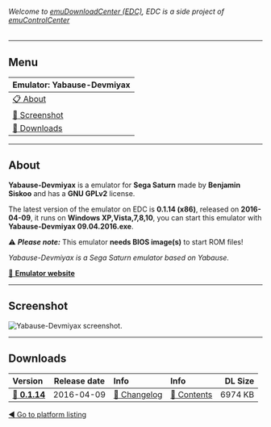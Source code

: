 ###### Welcome to [emuDownloadCenter (EDC)](https://github.com/PhoenixInteractiveNL/emuDownloadCenter/wiki/), EDC is a side project of [emuControlCenter](https://github.com/PhoenixInteractiveNL/emuControlCenter/wiki/)
***
## Menu
| **Emulator: Yabause-Devmiyax** |
|:---------|
| [:clipboard: About](#about) |
| [:sunrise: Screenshot](#screenshot) |
| [:floppy_disk: Downloads](#downloads) |
***
## About
**Yabause-Devmiyax** is a emulator for **Sega Saturn** made by **Benjamin Siskoo** and has a **GNU GPLv2** license.

The latest version of the emulator on EDC is **0.1.14 (x86)**, released on **2016-04-09**, it runs on **Windows XP,Vista,7,8,10**, you can start this emulator with **Yabause-Devmiyax 09.04.2016.exe**.

:warning: _**Please note:**_ This emulator **needs BIOS image(s)** to start ROM files!

_Yabause-Devmiyax is a Sega Saturn emulator based on Yabause._

[:link: **Emulator website**](http://www.tradu-france.com)
***
## Screenshot
![](https://raw.githubusercontent.com/PhoenixInteractiveNL/emuDownloadCenter/master/hooks/yabaused/screen.jpg "Yabause-Devmiyax screenshot.")
***
## Downloads
| Version  | Release date  | Info       | Info       | DL Size    |
|:---------|:-------------:|:-----------|:-----------|-----------:|
| [:floppy_disk: **0.1.14**](https://github.com/PhoenixInteractiveNL/edc-repo0005/raw/master/yabaused/0.1.14.7z) | 2016-04-09 | [:page_facing_up: Changelog](https://github.com/PhoenixInteractiveNL/edc-repo0005/blob/master/yabaused/0.1.14_changelog.txt) | [:mag_right: Contents](https://github.com/PhoenixInteractiveNL/edc-repo0005/blob/master/yabaused/0.1.14_contents.txt) | 6974 KB |

[:arrow_backward: Go to platform listing](https://github.com/PhoenixInteractiveNL/emuDownloadCenter/wiki/EDC-Platform-List)
